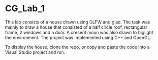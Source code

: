 # CG_Lab_1
This lab consists of a house drawn using GLFW and glad. The task was mainly to draw a house that consisted of a half circle roof, rectangular frame, 2 windows and a door. A cresent moon was also drawn to higlight the environment. The project was implemented using C++ and OpenGL.

To display the house, clone the repo, or copy and paste the code into a Visual Studio project and run.
